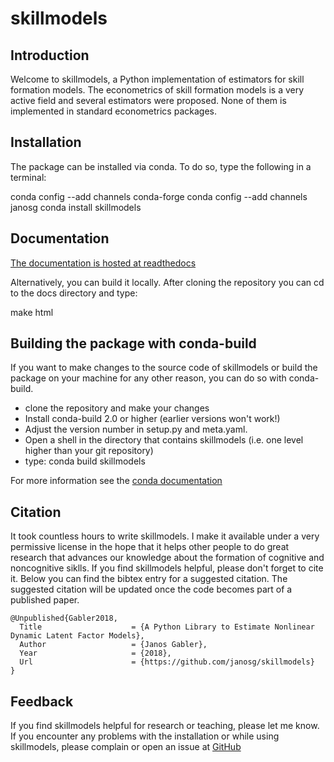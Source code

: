 skillmodels
===========

Introduction
------------


Welcome to skillmodels, a Python implementation of estimators for skill formation models. The econometrics of skill formation models is a very active field and several estimators were proposed. None of them is implemented in standard econometrics packages.


Installation
------------

The package can be installed via conda. To do so, type the following in a terminal:


conda config --add channels conda-forge
conda config --add channels janosg
conda install skillmodels


Documentation
-------------

[The documentation is hosted at readthedocs](https://skillmodels.readthedocs.io/en/latest/)

Alternatively, you can build it locally. After cloning the repository you can cd to the docs directory and type:

make html



Building the package with conda-build
-------------------------------------

If you want to make changes to the source code of skillmodels or build the package on your machine for any other reason, you can do so with conda-build.

* clone the repository and make your changes
* Install conda-build 2.0 or higher (earlier versions won't work!)
* Adjust the version number in setup.py and meta.yaml.
* Open a shell in the directory that contains skillmodels (i.e. one level higher than your git repository)
* type: conda build skillmodels

For more information see the [conda documentation](http://conda.pydata.org/docs/building/build.html)


Citation
--------

It took countless hours to write skillmodels. I make it available under a very permissive license in the hope that it helps other people to do great research that advances our knowledge about the formation of cognitive and noncognitive siklls. If you find skillmodels helpful, please don't forget to cite it. Below you can find the bibtex entry for a suggested citation. The suggested citation will be updated once the code becomes part of a published paper.

```
@Unpublished{Gabler2018,
  Title                    = {A Python Library to Estimate Nonlinear Dynamic Latent Factor Models},
  Author                   = {Janos Gabler},
  Year                     = {2018},
  Url                      = {https://github.com/janosg/skillmodels}
}
```


Feedback
--------

If you find skillmodels helpful for research or teaching, please let me know. If you encounter any problems with the installation or while using skillmodels, please complain or open an issue at [GitHub](https://github.com/janosg/skillmodels)
